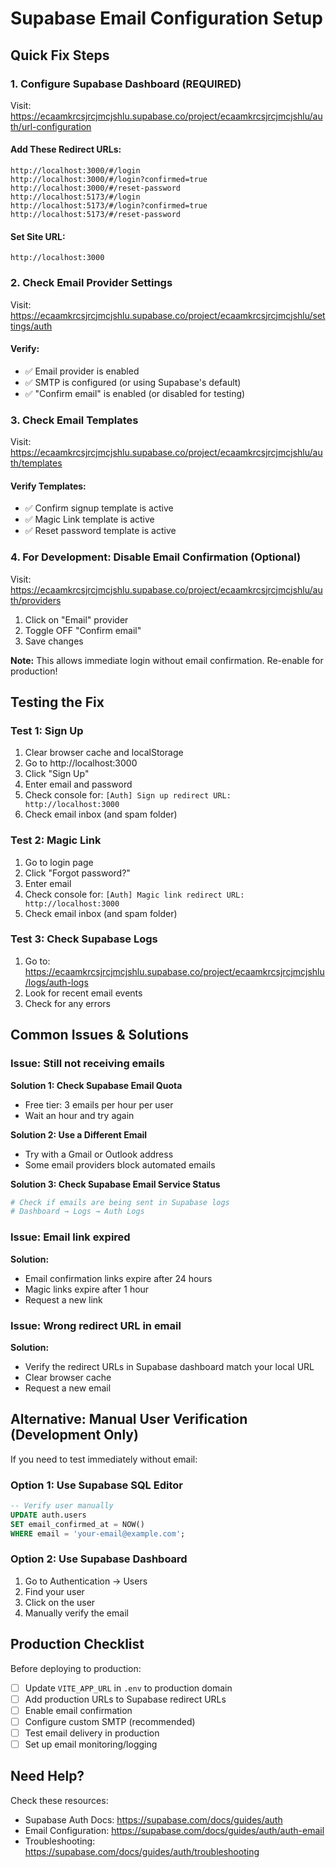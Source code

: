 # Supabase Email Configuration Setup

## Quick Fix Steps

### 1. Configure Supabase Dashboard (REQUIRED)

Visit: https://ecaamkrcsjrcjmcjshlu.supabase.co/project/ecaamkrcsjrcjmcjshlu/auth/url-configuration

#### Add These Redirect URLs:
```
http://localhost:3000/#/login
http://localhost:3000/#/login?confirmed=true
http://localhost:3000/#/reset-password
http://localhost:5173/#/login
http://localhost:5173/#/login?confirmed=true
http://localhost:5173/#/reset-password
```

#### Set Site URL:
```
http://localhost:3000
```

### 2. Check Email Provider Settings

Visit: https://ecaamkrcsjrcjmcjshlu.supabase.co/project/ecaamkrcsjrcjmcjshlu/settings/auth

#### Verify:
- ✅ Email provider is enabled
- ✅ SMTP is configured (or using Supabase's default)
- ✅ "Confirm email" is enabled (or disabled for testing)

### 3. Check Email Templates

Visit: https://ecaamkrcsjrcjmcjshlu.supabase.co/project/ecaamkrcsjrcjmcjshlu/auth/templates

#### Verify Templates:
- ✅ Confirm signup template is active
- ✅ Magic Link template is active
- ✅ Reset password template is active

### 4. For Development: Disable Email Confirmation (Optional)

Visit: https://ecaamkrcsjrcjmcjshlu.supabase.co/project/ecaamkrcsjrcjmcjshlu/auth/providers

1. Click on "Email" provider
2. Toggle OFF "Confirm email"
3. Save changes

**Note:** This allows immediate login without email confirmation. Re-enable for production!

## Testing the Fix

### Test 1: Sign Up
1. Clear browser cache and localStorage
2. Go to http://localhost:3000
3. Click "Sign Up"
4. Enter email and password
5. Check console for: `[Auth] Sign up redirect URL: http://localhost:3000`
6. Check email inbox (and spam folder)

### Test 2: Magic Link
1. Go to login page
2. Click "Forgot password?"
3. Enter email
4. Check console for: `[Auth] Magic link redirect URL: http://localhost:3000`
5. Check email inbox (and spam folder)

### Test 3: Check Supabase Logs
1. Go to: https://ecaamkrcsjrcjmcjshlu.supabase.co/project/ecaamkrcsjrcjmcjshlu/logs/auth-logs
2. Look for recent email events
3. Check for any errors

## Common Issues & Solutions

### Issue: Still not receiving emails

**Solution 1: Check Supabase Email Quota**
- Free tier: 3 emails per hour per user
- Wait an hour and try again

**Solution 2: Use a Different Email**
- Try with a Gmail or Outlook address
- Some email providers block automated emails

**Solution 3: Check Supabase Email Service Status**
```bash
# Check if emails are being sent in Supabase logs
# Dashboard → Logs → Auth Logs
```

### Issue: Email link expired

**Solution:**
- Email confirmation links expire after 24 hours
- Magic links expire after 1 hour
- Request a new link

### Issue: Wrong redirect URL in email

**Solution:**
- Verify the redirect URLs in Supabase dashboard match your local URL
- Clear browser cache
- Request a new email

## Alternative: Manual User Verification (Development Only)

If you need to test immediately without email:

### Option 1: Use Supabase SQL Editor
```sql
-- Verify user manually
UPDATE auth.users 
SET email_confirmed_at = NOW() 
WHERE email = 'your-email@example.com';
```

### Option 2: Use Supabase Dashboard
1. Go to Authentication → Users
2. Find your user
3. Click on the user
4. Manually verify the email

## Production Checklist

Before deploying to production:

- [ ] Update `VITE_APP_URL` in `.env` to production domain
- [ ] Add production URLs to Supabase redirect URLs
- [ ] Enable email confirmation
- [ ] Configure custom SMTP (recommended)
- [ ] Test email delivery in production
- [ ] Set up email monitoring/logging

## Need Help?

Check these resources:
- Supabase Auth Docs: https://supabase.com/docs/guides/auth
- Email Configuration: https://supabase.com/docs/guides/auth/auth-email
- Troubleshooting: https://supabase.com/docs/guides/auth/troubleshooting
